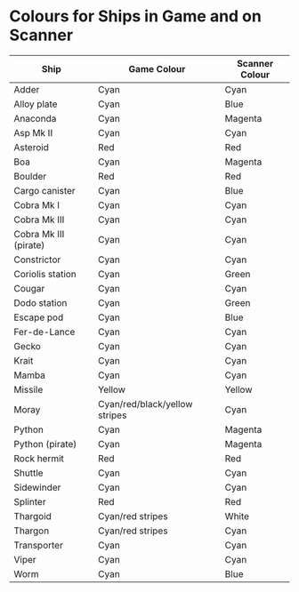 # Colours for Ships in Game and on Scanner

| Ship                  | Game Colour                   | Scanner Colour |
| --------------------- | ----------------------------- | -------------- |
| Adder                 | Cyan                          | Cyan           |
| Alloy plate           | Cyan                          | Blue           |
| Anaconda              | Cyan                          | Magenta        |
| Asp Mk II             | Cyan                          | Cyan           |
| Asteroid              | Red                           | Red            |
| Boa                   | Cyan                          | Magenta        |
| Boulder               | Red                           | Red            |
| Cargo canister        | Cyan                          | Blue           |
| Cobra Mk I            | Cyan                          | Cyan           |
| Cobra Mk III          | Cyan                          | Cyan           |
| Cobra Mk III (pirate) | Cyan                          | Cyan           |
| Constrictor           | Cyan                          | Cyan           |
| Coriolis station      | Cyan                          | Green          |
| Cougar                | Cyan                          | Cyan           |
| Dodo station          | Cyan                          | Green          |
| Escape pod            | Cyan                          | Blue           |
| Fer-de-Lance          | Cyan                          | Cyan           |
| Gecko                 | Cyan                          | Cyan           |
| Krait                 | Cyan                          | Cyan           |
| Mamba                 | Cyan                          | Cyan           |
| Missile               | Yellow                        | Yellow         |
| Moray                 | Cyan/red/black/yellow stripes | Cyan           |
| Python                | Cyan                          | Magenta        |
| Python (pirate)       | Cyan                          | Magenta        |
| Rock hermit           | Red                           | Red            |
| Shuttle               | Cyan                          | Cyan           |
| Sidewinder            | Cyan                          | Cyan           |
| Splinter              | Red                           | Red            |
| Thargoid              | Cyan/red stripes              | White          |
| Thargon               | Cyan/red stripes              | Cyan           |
| Transporter           | Cyan                          | Cyan           |
| Viper                 | Cyan                          | Cyan           |
| Worm                  | Cyan                          | Blue           |